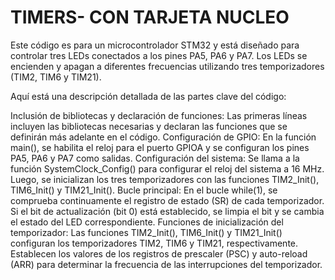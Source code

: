 # TIMERS- CON TARJETA NUCLEO 

Este código es para un microcontrolador STM32 y está diseñado para controlar tres LEDs conectados a los pines PA5, PA6 y PA7. Los LEDs se encienden y apagan a diferentes frecuencias utilizando tres temporizadores (TIM2, TIM6 y TIM21).

Aquí está una descripción detallada de las partes clave del código:

Inclusión de bibliotecas y declaración de funciones: Las primeras líneas incluyen las bibliotecas necesarias y declaran las funciones que se definirán más adelante en el código.
Configuración de GPIO: En la función main(), se habilita el reloj para el puerto GPIOA y se configuran los pines PA5, PA6 y PA7 como salidas.
Configuración del sistema: Se llama a la función SystemClock_Config() para configurar el reloj del sistema a 16 MHz. Luego, se inicializan los tres temporizadores con las funciones TIM2_Init(), TIM6_Init() y TIM21_Init().
Bucle principal: En el bucle while(1), se comprueba continuamente el registro de estado (SR) de cada temporizador. Si el bit de actualización (bit 0) está establecido, se limpia el bit y se cambia el estado del LED correspondiente.
Funciones de inicialización del temporizador: Las funciones TIM2_Init(), TIM6_Init() y TIM21_Init() configuran los temporizadores TIM2, TIM6 y TIM21, respectivamente. Establecen los valores de los registros de prescaler (PSC) y auto-reload (ARR) para determinar la frecuencia de las interrupciones del temporizador.
